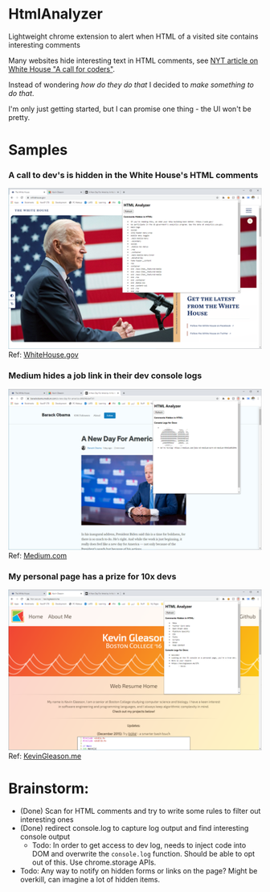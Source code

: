# HtmlAnalyzer
Lightweight chrome extension to alert when HTML of a visited site contains interesting comments

Many websites hide interesting text in HTML comments, see [NYT article on White House "A call for coders"][1]. 

Instead of wondering _how do they do that_ I decided to _make something to do that_.

I'm only just getting started, but I can promise one thing - the UI won't be pretty.

# Samples

### A call to dev's is hidden in the White House's HTML comments
![White House website example](https://github.com/GleasonK/HtmlAnalyzer/blob/main/images/WhiteHouse_Example.PNG?raw=true)
Ref: [WhiteHouse.gov][2]

### Medium hides a job link in their dev console logs
![Medium job link in dev console](https://github.com/GleasonK/HtmlAnalyzer/blob/main/images/Medium_Example.PNG?raw=true)
Ref: [Medium.com][3]

### My personal page has a prize for 10x devs
![KevinGleason.me dev console reward](https://github.com/GleasonK/HtmlAnalyzer/blob/main/images/PersonalSite_Example.PNG?raw=true)
Ref: [KevinGleason.me][4]

# Brainstorm:
- (Done) Scan for HTML comments and try to write some rules to filter out interesting ones
- (Done) redirect console.log to capture log output and find interesting console output
  + Todo: In order to get access to dev log, needs to inject code into DOM and overwrite the `console.log` function. Should be able to opt out of this. Use chrome.storage APIs. 
- Todo: Any way to notify on hidden forms or links on the page? Might be overkill, can imagine a lot of hidden items.


[1]:https://www.nytimes.com/2021/01/20/us/politics/biden-white-house-website.html#link-23793b93
[2]:https://www.whitehouse.gov/
[3]:https://barackobama.medium.com/a-new-day-for-america-d4b04bda47d1
[4]:https://www.kevingleason.me
